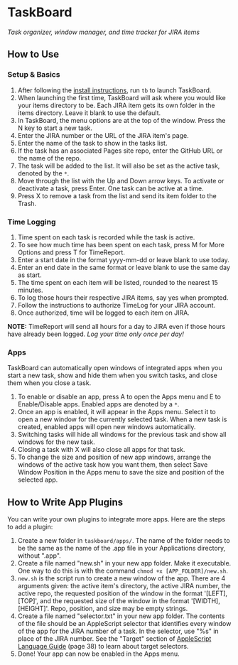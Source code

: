 # TaskBoard
*Task organizer, window manager, and time tracker for JIRA items*

## How to Use

### Setup & Basics
1. After following the [install instructions](../README.md#install-instructions), run `tb` to launch TaskBoard.
1. When launching the first time, TaskBoard will ask where you would like your items directory to be. Each JIRA item gets its own folder in the items directory. Leave it blank to use the default.
1. In TaskBoard, the menu options are at the top of the window. Press the N key to start a new task.
1. Enter the JIRA number or the URL of the JIRA item's page.
1. Enter the name of the task to show in the tasks list.
1. If the task has an associated Pages site repo, enter the GitHub URL or the name of the repo.
1. The task will be added to the list. It will also be set as the active task, denoted by the `*`.
1. Move through the list with the Up and Down arrow keys. To activate or deactivate a task, press Enter. One task can be active at a time.
1. Press X to remove a task from the list and send its item folder to the Trash.

### Time Logging
1. Time spent on each task is recorded while the task is active.
1. To see how much time has been spent on each task, press M for More Options and press T for TimeReport.
1. Enter a start date in the format yyyy-mm-dd or leave blank to use today.
1. Enter an end date in the same format or leave blank to use the same day as start.
1. The time spent on each item will be listed, rounded to the nearest 15 minutes.
1. To log those hours their respective JIRA items, say yes when prompted.
1. Follow the instructions to authorize TimeLog for your JIRA account.
1. Once authorized, time will be logged to each item on JIRA.

**NOTE:** TimeReport will send all hours for a day to JIRA even if those hours have already been logged. *Log your time only once per day!*

### Apps
TaskBoard can automatically open windows of integrated apps when you start a new task, show and hide them when you switch tasks, and close them when you close a task.
1. To enable or disable an app, press A to open the Apps menu and E to Enable/Disable apps. Enabled apps are denoted by a `*`.
1. Once an app is enabled, it will appear in the Apps menu. Select it to open a new window for the currently selected task. When a new task is created, enabled apps will open new windows automatically.
1. Switching tasks will hide all windows for the previous task and show all windows for the new task.
1. Closing a task with X will also close all apps for that task.
1. To change the size and position of new app windows, arrange the windows of the active task how you want them, then select Save Window Position in the Apps menu to save the size and position of the selected app.

## How to Write App Plugins

You can write your own plugins to integrate more apps. Here are the steps to add a plugin:
1. Create a new folder in `taskboard/apps/`. The name of the folder needs to be the same as the name of the .app file in your Applications directory, without ".app".
1. Create a file named "new.sh" in your new app folder. Make it executable. One way to do this is with the command `chmod +x [APP_FOLDER]/new.sh`.
1. `new.sh` is the script run to create a new window of the app. There are 4 arguments given: the active item's directory, the active JIRA number, the active repo, the requested position of the window in the format '[LEFT], [TOP]', and the requested size of the window in the format '[WIDTH], [HEIGHT]'. Repo, position, and size may be empty strings.
1. Create a file named "selector.txt" in your new app folder. The contents of the file should be an AppleScript selector that identifies every window of the app for the JIRA number of a task. In the selector, use "%s" in place of the JIRA number. See the "Target" section of [AppleScript Language Guide](https://nathangrigg.com/images/2012/AppleScriptLanguageGuide.pdf) (page 38) to learn about target selectors.
1. Done! Your app can now be enabled in the Apps menu.
